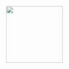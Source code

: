 <!-- change header background -->
<!-- ![header](Mr._Robot_Logo.svg.png) -->
 
<!-- [![𝚝𝚛𝚘𝚙𝚑𝚢](https://github-profile-trophy.vercel.app/?username=slaee&column=8&margin-w=15&margin-h=15&no-bg=true&no-frame=true)](https://github.com/slaee) -->

<div align="center">

  <img src = "https://camo.githubusercontent.com/ffbf71edb9eb65671926a8cc42a5a740bf5b799a9b93699a3a0de76e1793a80b/68747470733a2f2f6d656469612e67697068792e636f6d2f6d656469612f54456e586b637348725034596564436868412f67697068792e676966" width=150> </a>
  

</div>
